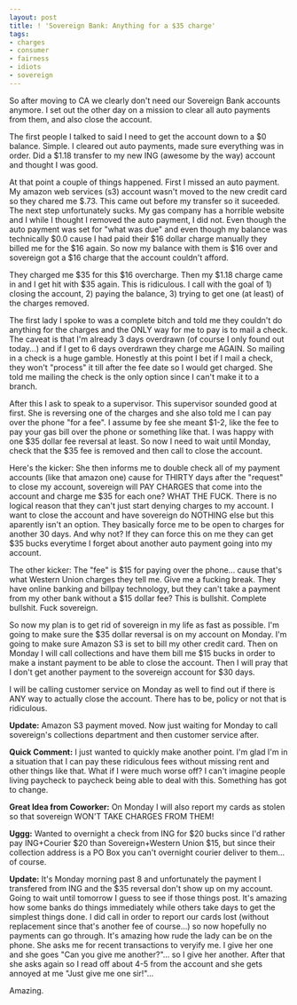 ```yaml
---
layout: post
title: ! 'Sovereign Bank: Anything for a $35 charge'
tags:
- charges
- consumer
- fairness
- idiots
- sovereign
---
```


So after moving to CA we clearly don't need our Sovereign Bank accounts
anymore. I set out the other day on a mission to clear all auto payments from
them, and also close the account.

The first people I talked to said I need to get the account down to a $0
balance. Simple. I cleared out auto payments, made sure everything was in
order. Did a $1.18 transfer to my new ING (awesome by the way) account and
thought I was good.

At that point a couple of things happened. First I missed an auto payment. My
amazon web services (s3) account wasn't moved to the new credit card so they
chared me $.73. This came out before my transfer so it suceeded. The next step
unfortunately sucks. My gas company has a horrible website and I while I thought
I removed the auto payment, I did not. Even though the auto payment was set for
"what was due" and even though my balance was technically $0.0 cause I had paid
their $16 dollar charge manually they billed me for the $16 again. So now my
balance with them is $16 over and sovereign got a $16 charge that the account
couldn't afford.

They charged me $35 for this $16 overcharge. Then my $1.18 charge came in and I
get hit with $35 again. This is ridiculous. I call with the goal of 1) closing
the account, 2) paying the balance, 3) trying to get one (at least) of the
charges removed.

The first lady I spoke to was a complete bitch and told me they couldn't do
anything for the charges and the ONLY way for me to pay is to mail a check. The
caveat is that I'm already 3 days overdrawn (of course I only found out
today...) and if I get to 6 days overdrawn they charge me AGAIN. So mailing in a
check is a huge gamble. Honestly at this point I bet if I mail a check, they
won't "process" it till after the fee date so I would get charged. She told me
mailing the check is the only option since I can't make it to a branch.

After this I ask to speak to a supervisor. This supervisor sounded good at
first. She is reversing one of the charges and she also told me I can pay over
the phone "for a fee". I assume by fee she meant $1-2, like the fee to pay your
gas bill over the phone or something like that. I was happy with one $35 dollar
fee reversal at least. So now I need to wait until Monday, check that the $35
fee is removed and then call to close the account.

Here's the kicker: She then informs me to double check all of my payment
accounts (like that amazon one) cause for THIRTY days after the "request" to
close my account, sovereign will PAY CHARGES that come into the account and
charge me $35 for each one? WHAT THE FUCK. There is no logical reason that they
can't just start denying charges to my account.  I want to close the account and
have sovereign do NOTHING else but this aparently isn't an option. They
basically force me to be open to charges for another 30 days. And why not? If
they can force this on me they can get $35 bucks everytime I forget about
another auto payment going into my account.

The other kicker: The "fee" is $15 for paying over the phone... cause that's
what Western Union charges they tell me. Give me a fucking break.  They have
online banking and billpay technology, but they can't take a payment from my
other bank without a $15 dollar fee? This is bullshit.  Complete bullshit. Fuck
sovereign.

So now my plan is to get rid of sovereign in my life as fast as possible. I'm
going to make sure the $35 dollar reversal is on my account on Monday. I'm going
to make sure Amazon S3 is set to bill my other credit card. Then on Monday I
will call collections and have them bill me $15 bucks in order to make a instant
payment to be able to close the account. Then I will pray that I don't get
another payment to the sovereign account for $30 days.

I will be calling customer service on Monday as well to find out if there is ANY
way to actually close the account. There has to be, policy or not that is
ridiculous.

**Update:** Amazon S3 payment moved. Now just waiting for Monday to call
sovereign's collections department and then customer service after.

**Quick Comment:** I just wanted to quickly make another point. I'm glad I'm in
a situation that I can pay these ridiculous fees without missing rent and other
things like that. What if I were much worse off? I can't imagine people living
paycheck to paycheck being able to deal with this.  Something has got to change.

**Great Idea from Coworker:** On Monday I will also report my cards as stolen so
that sovereign WON'T TAKE CHARGES FROM THEM!

**Uggg:** Wanted to overnight a check from ING for $20 bucks since I'd rather
pay ING+Courier $20 than Sovereign+Western Union $15, but since their collection
address is a PO Box you can't overnight courier deliver to them... of course.

**Update:** It's Monday morning past 8 and unfortunately the payment I
transfered from ING and the $35 reversal don't show up on my account.  Going to
wait until tomorrow I guess to see if those things post. It's amazing how some
banks do things immediately while others take days to get the simplest things
done. I did call in order to report our cards lost (without replacement since
that's another fee of course...) so now hopefully no payments can go
through. It's amazing how rude the lady can be on the phone. She asks me for
recent transactions to veryify me. I give her one and she goes "Can you give me
another?"... so I give her another. After that she asks again so I read off
about 4-5 from the account and she gets annoyed at me "Just give me one sir!"...

Amazing.
